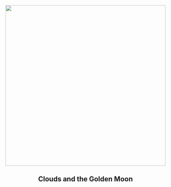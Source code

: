 
<p align="center"><img src="https://apod.nasa.gov/apod/image/2507/LUA_JULHO_25_1024.jpg" width="500" height="500"></p>
<h2 align="center"> Clouds and the Golden Moon </h2>
